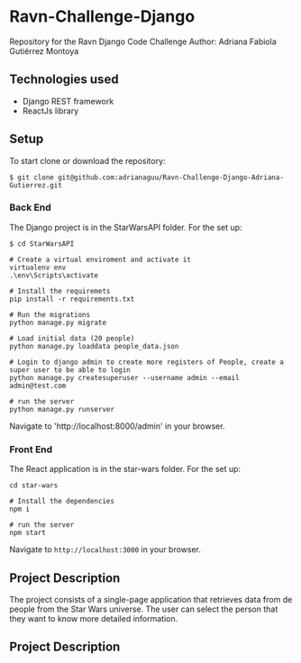 # Ravn-Challenge-Django
Repository for the Ravn Django Code Challenge
Author: Adriana Fabiola Gutiérrez Montoya

## Technologies used
- Django REST framework
- ReactJs library

## Setup

To start clone or download the repository:
```
$ git clone git@github.com:adrianaguu/Ravn-Challenge-Django-Adriana-Gutierrez.git

```
### Back End

The Django project is in the StarWarsAPI folder. For the set up:

```
$ cd StarWarsAPI

# Create a virtual enviroment and activate it
virtualenv env
.\env\Scripts\activate

# Install the requiremets
pip install -r requirements.txt

# Run the migrations
python manage.py migrate

# Load initial data (20 people)
python manage.py loaddata people_data.json

# Login to django admin to create more registers of People, create a super user to be able to login
python manage.py createsuperuser --username admin --email admin@test.com

# run the server
python manage.py runserver

```
Navigate to 'http://localhost:8000/admin' in your browser.

### Front End

The React application is in the star-wars folder. For the set up:

```
cd star-wars

# Install the dependencies
npm i

# run the server
npm start

```
Navigate to `http://localhost:3000` in your browser.

## Project Description

The project consists of a single-page application that retrieves data from de people from the Star Wars universe. The user can select the person that they want to know more detailed information.

## Project Description